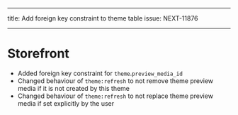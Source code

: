 ---
title: Add foreign key constraint to theme table
issue: NEXT-11876
___
# Storefront
* Added foreign key constraint for `theme`.`preview_media_id`
* Changed behaviour of `theme:refresh` to not remove theme preview media if it is not created by this theme
* Changed behaviour of `theme:refresh` to not replace theme preview media if set explicitly by the user
